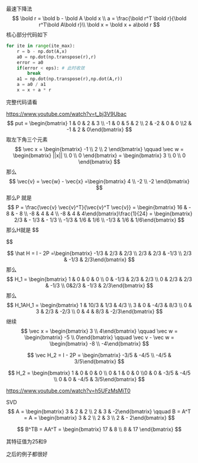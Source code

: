 最速下降法
$$
\bold r = \bold b - \bold A \bold x \\
a = \frac{\bold r^T \bold r}{\bold r^T\bold A\bold r}\\
\bold x = \bold x + a\bold r
$$
核心部分代码如下

```python
for ite in range(ite_max):
    r = b - np.dot(A,x)
    a0 = np.dot(np.transpose(r),r)
    error = a0
    if(error < eps): # 此时收敛
        break
    a1 = np.dot(np.transpose(r),np.dot(A,r))
    a = a0 / a1
    x = x + a * r
```

完整代码请看

https://www.youtube.com/watch?v=t_bj3V9Ubac
$$
put = \begin{bmatrix} 1 & 0 & 2 & 3 \\ -1 & 0 & 5 & 2 \\ 2 & -2 & 0 & 0 \\2 & -1 & 2 & 0\end{bmatrix}
$$
取左下角三个元素
$$
\vec x = \begin{bmatrix} -1 \\ 2 \\ 2 \end{bmatrix} \qquad  \vec w = \begin{bmatrix} ||x|| \\ 0 \\ 0 \end{bmatrix} = \begin{bmatrix} 3 \\ 0 \\ 0 \end{bmatrix}
$$
那么
$$
\vec{v} = \vec{w} - \vec{x} =\begin{bmatrix} 4 \\ -2 \\ -2 \end{bmatrix}
$$
那么P 就是
$$
P = \frac{\vec{v} \vec{v}^T}{\vec{v}^T \vec{v}} = \begin{bmatrix} 16 & - 8 & - 8 \\ -8 & 4 & 4 \\ -8 & 4 & 4\end{bmatrix}\frac{1}{24} = \begin{bmatrix} 2/3 & - 1/3 & - 1/3 \\ -1/3 & 1/6 & 1/6 \\ -1/3 & 1/6 & 1/6\end{bmatrix}
$$
那么H就是
$$

$$

$$
\hat H = I - 2P =\begin{bmatrix} -1/3 & 2/3 & 2/3 \\ 2/3 & 2/3 & -1/3 \\ 2/3 & -1/3 & 2/3\end{bmatrix}
$$
那么
$$
H_1 = \begin{bmatrix} 1 & 0 & 0 & 0 \\ 0 & -1/3 & 2/3 & 2/3 \\ 0 & 2/3 & 2/3 & -1/3 \\ 0&2/3 & -1/3 & 2/3\end{bmatrix}
$$
那么
$$
H_1AH_1 = \begin{bmatrix} 1 & 10/3 & 1/3 & 4/3 \\ 3 & 0 & -4/3 & 8/3 \\ 0 & 3 & 2/3 & -2/3 \\ 0 & 4 & 8/3 & -2/3\end{bmatrix}
$$
继续
$$
\vec x = \begin{bmatrix} 3 \\ 4\end{bmatrix} \qquad \vec w = \begin{bmatrix} -5 \\ 0\end{bmatrix} \qquad \vec v - \vec w = \begin{bmatrix} -8 \\ -4\end{bmatrix}
$$

$$
\vec H_2 = I - 2P = \begin{bmatrix} -3/5 & -4/5 \\ -4/5 & 3/5\end{bmatrix}
$$

$$
H_2 = \begin{bmatrix} 1 & 0 & 0 & 0 \\ 0 & 1 & 0  & 0 \\0 & 0  & -3/5 & -4/5 \\ 0 & 0 & -4/5 & 3/5\end{bmatrix}
$$

https://www.youtube.com/watch?v=h5UFzMsMiT0

SVD 
$$
A = \begin{bmatrix} 3 & 2 & 2 \\ 2 & 3 & -2\end{bmatrix} \qquad B = A^T = A = \begin{bmatrix} 3 & 2 \\ 2 & 3 \\ 2 & - 2\end{bmatrix}
$$

$$
B^TB = AA^T = \begin{bmatrix} 17 & 8 \\ 8 & 17 \end{bmatrix}
$$

其特征值为25和9

之后的例子都很好